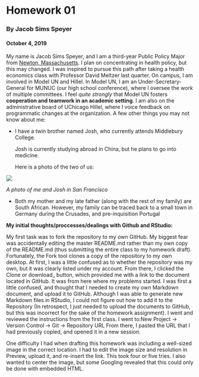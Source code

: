 Homework 01 
=========

### By Jacob Sims Speyer

#### October 4, 2019



My name is Jacob Sims Speyer, and I am a third-year Public Policy Major from [Newton, Massachusetts](https://en.wikipedia.org/wiki/Newton,_Massachusetts). I plan on concentrating in health policy, but this may changed. I was inspired to pursue this path after taking a health economics class with Professor David Meltzer last quarter. On campus, I am involved in Model UN and Hillel. In Model UN, I am an Under-Secretary-General for MUNUC (our high school conference), where I oversee the work of multiple committees. I feel _quite strongly_ that Model UN fosters **cooperation and teamwork in an academic setting**. I am also on the administrative board of UChicago Hillel, where I voice feedback on programmatic changes at the organization. A few other things you may not know about me:  

-   I have a twin brother named Josh, who currently attends Middlebury College.

    Josh is currently studying abroad in China, but he plans to go into medicine.
    
    Here is a photo of the two of us: 
 
![](https://imgur.com/eO40UbV.jpg)

*A photo of me and Josh in San Francisco* 

    
-   Both my mother and my late father (along with the rest of my family) are South African. However, my family can be traced back to a small town in Germany during the Crusades, and pre-inquisition Portugal  




**My initial thoughts/proccesses/dealings with Github and RStudio:**  

<Stars around a text creates bolded text> 
My first task was to fork the repository to my own GitHub. My biggest fear was accidentally editing the master README.md rather than my own copy of the README.md (thus submitting the entire class to my homework draft). Fortunately, the Fork tool clones a copy of the repository to my own desktop. At first, I was a little confused as to whether the repository was my own, but it was clearly listed under my account.  
From there, I clicked the Clone or download_ button, which provided me with a link to the document located in GitHub. It was from here where my problems started. I was first a little confused, and thought that I needed to create my own Markdown document, and upload it to GitHub. Although I was able to generate new Markdown files in RStudio, I could not figure out how to add it to the Repository (In retrospect, I just needed to upload the documents to GitHub, but this was incorrect for the sake of the homework assignment). I went and reviewed the instructions from the first class. I went to:New Project -> Version Control -> Git -> Repository URL From there, I pasted the URL that I had previously copied, and opened it in a new session. 

One difficulty I had when drafting this homework was including a well-sized image in the correct location. I had to edit the image size and resolution in Preview, upload it, and re-insert the link. This took four or five tries. I also wanted to center the image, but some Googling revealed that this could only be done with embedded HTML. 